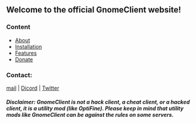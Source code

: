 
## Welcome to the official GnomeClient website!
### Content
- [About](https://gnomeclientdevs.github.io/GnomeClient/about)
- [Installation](https://gnomeclientdevs.github.io/GnomeClient/installation)
- [Features](https://gnomeclientdevs.github.io/GnomeClient/features)
- [Donate](https://gnomeclientdevs.github.io/GnomeClient/donate)



### Contact:

[mail](mailto:GnomeClient@gmail.com) \| [Dicord](https://discord.gg/PStyYfM) \| [Twitter](https://twitter.com/Gnome55775189)





##### **Disclaimer: GnomeClient is not a hack client, a cheat client, or a hacked client, it is a utility mod (like OptiFine). Please keep in mind that utility mods like GnomeClient can be against the rules on some servers.**

